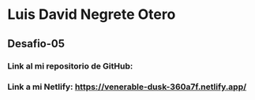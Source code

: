 # Luis David Negrete Otero

## Desafio-05 

### Link al mi repositorio de GitHub: 


###  Link a mi Netlify: https://venerable-dusk-360a7f.netlify.app/

